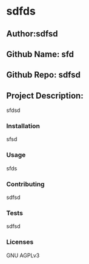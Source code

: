 # **sdfds**

## Author:**sdfsd** 

## Github Name: sfd

## Github Repo: sdfsd

## Project Description:
sfdsd

### Installation
sfsd

### Usage
sfds

### Contributing 
sdfsd

### Tests
sdfsd

### Licenses
GNU AGPLv3
